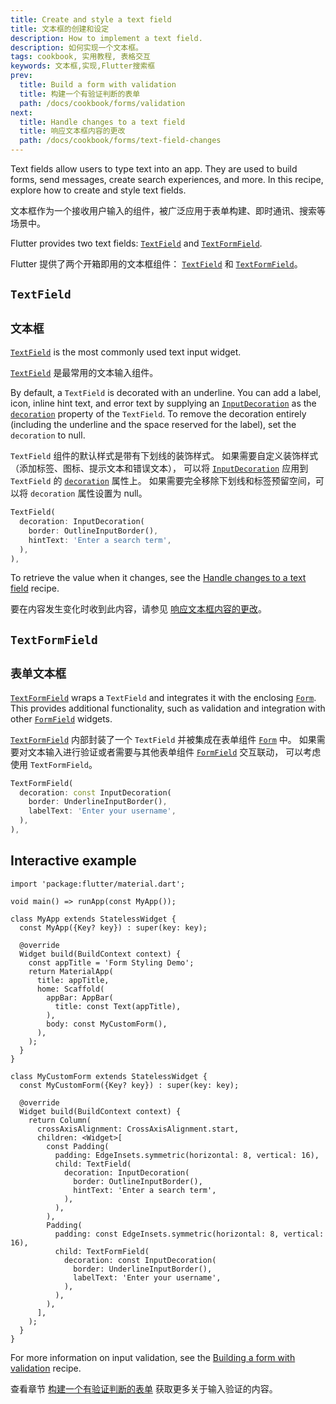 ```yaml
---
title: Create and style a text field
title: 文本框的创建和设定
description: How to implement a text field.
description: 如何实现一个文本框。
tags: cookbook, 实用教程, 表格交互
keywords: 文本框,实现,Flutter搜索框
prev:
  title: Build a form with validation
  title: 构建一个有验证判断的表单
  path: /docs/cookbook/forms/validation
next:
  title: Handle changes to a text field
  title: 响应文本框内容的更改
  path: /docs/cookbook/forms/text-field-changes
---
```


<?code-excerpt path-base="cookbook/forms/text_input/"?>

Text fields allow users to type text into an app.
They are used to build forms,
send messages, create search experiences, and more.
In this recipe, explore how to create and style text fields.

文本框作为一个接收用户输入的组件，被广泛应用于表单构建、即时通讯、搜索等场景中。

Flutter provides two text fields:
[`TextField`][] and [`TextFormField`][].

Flutter 提供了两个开箱即用的文本框组件：
[`TextField`][] 和 [`TextFormField`][]。

## `TextField`

## `文本框`

[`TextField`][] is the most commonly used text input widget.

[`TextField`][] 是最常用的文本输入组件。

By default, a `TextField` is decorated with an underline.
You can add a label, icon, inline hint text, and error text by supplying an
[`InputDecoration`][] as the [`decoration`][]
property of the `TextField`.
To remove the decoration entirely (including the
underline and the space reserved for the label),
set the `decoration` to null.

`TextField` 组件的默认样式是带有下划线的装饰样式。
如果需要自定义装饰样式（添加标签、图标、提示文本和错误文本），
可以将 [`InputDecoration`][] 应用到 `TextField` 的 [`decoration`][] 属性上。
如果需要完全移除下划线和标签预留空间，可以将 `decoration` 属性设置为 null。

<?code-excerpt "lib/main.dart (TextField)" replace="/^child\: //g"?>
```dart
TextField(
  decoration: InputDecoration(
    border: OutlineInputBorder(),
    hintText: 'Enter a search term',
  ),
),
```

To retrieve the value when it changes,
see the [Handle changes to a text field][] recipe.

要在内容发生变化时收到此内容，请参见 
[响应文本框内容的更改][Handle changes to a text field]。

## `TextFormField`

## `表单文本框`

[`TextFormField`][] wraps a `TextField` and integrates it
with the enclosing [`Form`][].
This provides additional functionality,
such as validation and integration with other
[`FormField`][] widgets.

[`TextFormField`][] 内部封装了一个 `TextField`
并被集成在表单组件 [`Form`][] 中。
如果需要对文本输入进行验证或者需要与其他表单组件 [`FormField`][] 交互联动，
可以考虑使用 `TextFormField`。

<?code-excerpt "lib/main.dart (TextFormField)" replace="/^child\: //g"?>
```dart
TextFormField(
  decoration: const InputDecoration(
    border: UnderlineInputBorder(),
    labelText: 'Enter your username',
  ),
),
```

## Interactive example

<?code-excerpt "lib/main.dart" replace="/^child\: //g"?>
```run-dartpad:theme-light:mode-flutter:run-true:width-100%:height-600px:split-60:ga_id-interactive_example
import 'package:flutter/material.dart';

void main() => runApp(const MyApp());

class MyApp extends StatelessWidget {
  const MyApp({Key? key}) : super(key: key);

  @override
  Widget build(BuildContext context) {
    const appTitle = 'Form Styling Demo';
    return MaterialApp(
      title: appTitle,
      home: Scaffold(
        appBar: AppBar(
          title: const Text(appTitle),
        ),
        body: const MyCustomForm(),
      ),
    );
  }
}

class MyCustomForm extends StatelessWidget {
  const MyCustomForm({Key? key}) : super(key: key);

  @override
  Widget build(BuildContext context) {
    return Column(
      crossAxisAlignment: CrossAxisAlignment.start,
      children: <Widget>[
        const Padding(
          padding: EdgeInsets.symmetric(horizontal: 8, vertical: 16),
          child: TextField(
            decoration: InputDecoration(
              border: OutlineInputBorder(),
              hintText: 'Enter a search term',
            ),
          ),
        ),
        Padding(
          padding: const EdgeInsets.symmetric(horizontal: 8, vertical: 16),
          child: TextFormField(
            decoration: const InputDecoration(
              border: UnderlineInputBorder(),
              labelText: 'Enter your username',
            ),
          ),
        ),
      ],
    );
  }
}
```

For more information on input validation, see the
[Building a form with validation][] recipe.

查看章节 [构建一个有验证判断的表单][] 获取更多关于输入验证的内容。

[Building a form with validation]: {{site.url}}/cookbook/forms/validation/
[构建一个有验证判断的表单]: {{site.url}}/cookbook/forms/validation/
[`decoration`]: {{site.api}}/flutter/material/TextField/decoration.html
[`Form`]: {{site.api}}/flutter/widgets/Form-class.html
[`FormField`]: {{site.api}}/flutter/widgets/FormField-class.html
[Handle changes to a text field]: {{site.url}}/cookbook/forms/text-field-changes/
[`InputDecoration`]: {{site.api}}/flutter/material/InputDecoration-class.html
[`TextField`]: {{site.api}}/flutter/material/TextField-class.html
[`TextFormField`]: {{site.api}}/flutter/material/TextFormField-class.html
